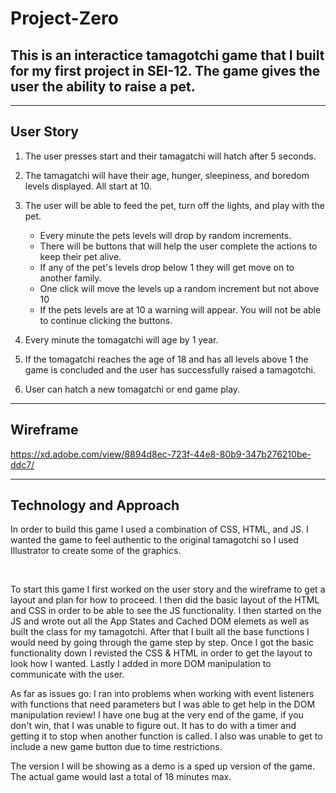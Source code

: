 # Project-Zero

## This is an interactice tamagotchi game that I built for my first project in SEI-12. The game gives the user the ability to raise a pet.

---
## User Story

1. The user presses start and their tamagatchi will hatch after 5 seconds.

2. The tamagatchi will have their age, hunger, sleepiness, and boredom levels displayed. All start at 10. 

3. The user will be able to feed the pet, turn off the lights, and play with the pet. 
	* Every minute the pets levels will drop by random increments.
	* There will be buttons that will help the user complete the actions to keep their pet alive. 
	* If any of the pet's levels drop below 1 they will get move on to another family. 
	* One click will move the levels up a random increment but not above 10
	* If the pets levels are at 10 a warning will appear. You will not be able to continue clicking the buttons. 

4. Every minute the tomagatchi will age by 1 year. 

5. If the tomagatchi reaches the age of 18 and has all levels above 1 the game is concluded and the user has successfully raised a tamagotchi.

6. User can hatch a new tomagatchi or end game play. 

---
## Wireframe

https://xd.adobe.com/view/8894d8ec-723f-44e8-80b9-347b276210be-ddc7/

---
## Technology and Approach

<p>In order to build this game I used a combination of CSS, HTML, and JS. I wanted the game to feel authentic to the original tamagotchi so I used Illustrator to create some of the graphics.</p>

<br>

<p>To start this game I first worked on the user story and the wireframe to get a layout and plan for how to proceed. I then did the basic layout of the HTML and CSS in order to be able to see the JS functionality. I then started on the JS and wrote out all the App States and Cached DOM elemets as well as built the class for my tamagotchi. After that I built all the base functions I would need by going through the game step by step. Once I got the basic functionality down I revisted the CSS & HTML in order to get the layout to look how I wanted. Lastly I added in more DOM manipulation to communicate with the user.

<br>

<p>As far as issues go: I ran into problems when working with event listeners with functions that need parameters but I was able to get help in the DOM manipulation review! I have one bug at the very end of the game, if you don't win, that I was unable to figure out. It has to do with a timer and getting it to stop when another function is called. I also was unable to get to include a new game button due to time restrictions. 

<br>
<p>The version I will be showing as a demo is a sped up version of the game. The actual game would last a total of 18 minutes max.</p>